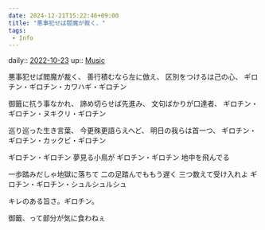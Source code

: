 ```yaml
---
date: 2024-12-21T15:22:46+09:00
title: "悪事犯せば閻魔が裁く、"
tags:
 - Info
---
```


daily:: [2022-10-23](Daily_Note/2022-10-23.md)
up:: [Music](../Bar/Novel/Topics/Music.md)

悪事犯せば閻魔が裁く、
善行積むなら左に倣え、
区別をつけるは己の心、
ギロチン・ギロチン・カワハギ・ギロチン

御籤に抗う事なかれ、
諦め切らせば先進み、
文句ばかりが口達者、
ギロチン・ギロチン・ヌキクリ・ギロチン

巡り巡った生き言葉、
今更殊更語らえへど、
明日の我らは首一つ、
ギロチン・ギロチン・カックビ・ギロチン

ギロチン・ギロチン
夢見る小鳥が
ギロチン・ギロチン
地中を飛んでる

一歩踏みだしゃ地獄に落ちて
二の足踏んでももう遅く
三つ数えて受け入れよ
ギロチン・ギロチン・シュルシュルシュ

キレのある旨さ。ギロチン。

御籤、って部分が気に食わねぇ